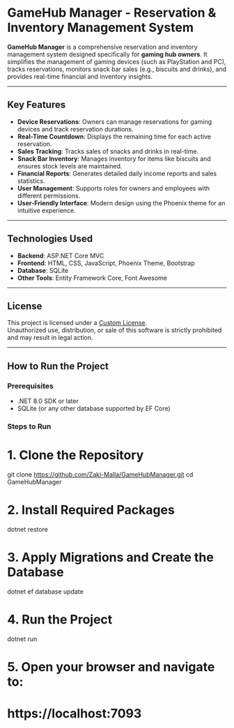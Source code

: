 # GameHub Manager - Reservation & Inventory Management System

**GameHub Manager** is a comprehensive reservation and inventory management system designed specifically for **gaming hub owners**. It simplifies the management of gaming devices (such as PlayStation and PC), tracks reservations, monitors snack bar sales (e.g., biscuits and drinks), and provides real-time financial and inventory insights.

---

## Key Features

- **Device Reservations**: Owners can manage reservations for gaming devices and track reservation durations.
- **Real-Time Countdown**: Displays the remaining time for each active reservation.
- **Sales Tracking**: Tracks sales of snacks and drinks in real-time.
- **Snack Bar Inventory**: Manages inventory for items like biscuits and ensures stock levels are maintained.
- **Financial Reports**: Generates detailed daily income reports and sales statistics.
- **User Management**: Supports roles for owners and employees with different permissions.
- **User-Friendly Interface**: Modern design using the Phoenix theme for an intuitive experience.

---

## Technologies Used

- **Backend**: ASP.NET Core MVC
- **Frontend**: HTML, CSS, JavaScript, Phoenix Theme, Bootstrap
- **Database**: SQLite
- **Other Tools**: Entity Framework Core, Font Awesome

---

## License

This project is licensed under a [Custom License](LICENSE.txt).  
Unauthorized use, distribution, or sale of this software is strictly prohibited and may result in legal action.

---

## How to Run the Project

### Prerequisites
- .NET 8.0 SDK or later
- SQLite (or any other database supported by EF Core)

### Steps to Run


# 1. **Clone the Repository**
git clone https://github.com/Zaki-Malla/GameHubManager.git
cd GameHubManager

# 2. **Install Required Packages**
dotnet restore

# 3. **Apply Migrations and Create the Database**
dotnet ef database update

# 4. **Run the Project**
dotnet run

# 5. **Open your browser and navigate to:**
# https://localhost:7093
